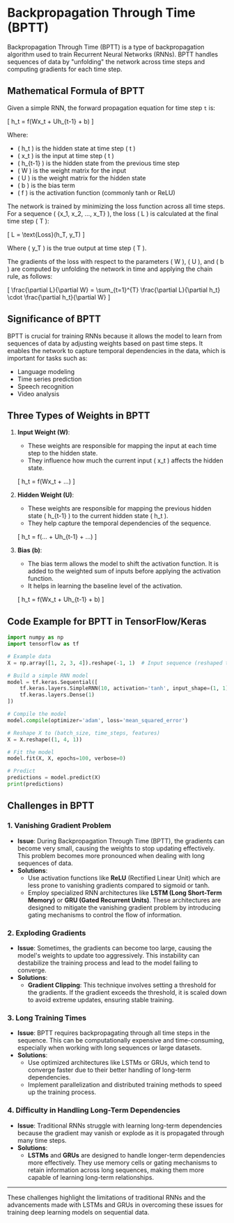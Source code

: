 # Backpropagation Through Time (BPTT)

Backpropagation Through Time (BPTT) is a type of backpropagation algorithm used to train Recurrent Neural Networks (RNNs). BPTT handles sequences of data by "unfolding" the network across time steps and computing gradients for each time step.

## Mathematical Formula of BPTT

Given a simple RNN, the forward propagation equation for time step `t` is:

\[
h_t = f(Wx_t + Uh_{t-1} + b)
\]

Where:
- \( h_t \) is the hidden state at time step \( t \)
- \( x_t \) is the input at time step \( t \)
- \( h_{t-1} \) is the hidden state from the previous time step
- \( W \) is the weight matrix for the input
- \( U \) is the weight matrix for the hidden state
- \( b \) is the bias term
- \( f \) is the activation function (commonly tanh or ReLU)

The network is trained by minimizing the loss function across all time steps. For a sequence \( \{x_1, x_2, ..., x_T\} \), the loss \( L \) is calculated at the final time step \( T \):

\[
L = \text{Loss}(h_T, y_T)
\]

Where \( y_T \) is the true output at time step \( T \).

The gradients of the loss with respect to the parameters \( W \), \( U \), and \( b \) are computed by unfolding the network in time and applying the chain rule, as follows:

\[
\frac{\partial L}{\partial W} = \sum_{t=1}^{T} \frac{\partial L}{\partial h_t} \cdot \frac{\partial h_t}{\partial W}
\]

## Significance of BPTT

BPTT is crucial for training RNNs because it allows the model to learn from sequences of data by adjusting weights based on past time steps. It enables the network to capture temporal dependencies in the data, which is important for tasks such as:

- Language modeling
- Time series prediction
- Speech recognition
- Video analysis

## Three Types of Weights in BPTT

1. **Input Weight (W)**:
   - These weights are responsible for mapping the input at each time step to the hidden state.
   - They influence how much the current input \( x_t \) affects the hidden state.

   \[
   h_t = f(Wx_t + ...)
   \]

2. **Hidden Weight (U)**:
   - These weights are responsible for mapping the previous hidden state \( h_{t-1} \) to the current hidden state \( h_t \).
   - They help capture the temporal dependencies of the sequence.

   \[
   h_t = f(... + Uh_{t-1} + ...)
   \]

3. **Bias (b)**:
   - The bias term allows the model to shift the activation function. It is added to the weighted sum of inputs before applying the activation function.
   - It helps in learning the baseline level of the activation.

   \[
   h_t = f(Wx_t + Uh_{t-1} + b)
   \]

## Code Example for BPTT in TensorFlow/Keras

```python
import numpy as np
import tensorflow as tf

# Example data
X = np.array([1, 2, 3, 4]).reshape(-1, 1)  # Input sequence (reshaped to (time_steps, features))

# Build a simple RNN model
model = tf.keras.Sequential([
    tf.keras.layers.SimpleRNN(10, activation='tanh', input_shape=(1, 1), return_sequences=True),
    tf.keras.layers.Dense(1)
])

# Compile the model
model.compile(optimizer='adam', loss='mean_squared_error')

# Reshape X to (batch_size, time_steps, features)
X = X.reshape((1, 4, 1))

# Fit the model
model.fit(X, X, epochs=100, verbose=0)

# Predict
predictions = model.predict(X)
print(predictions)
```

## Challenges in BPTT

### 1. **Vanishing Gradient Problem**
- **Issue**: During Backpropagation Through Time (BPTT), the gradients can become very small, causing the weights to stop updating effectively. This problem becomes more pronounced when dealing with long sequences of data.
- **Solutions**:
  - Use activation functions like **ReLU** (Rectified Linear Unit) which are less prone to vanishing gradients compared to sigmoid or tanh.
  - Employ specialized RNN architectures like **LSTM (Long Short-Term Memory)** or **GRU (Gated Recurrent Units)**. These architectures are designed to mitigate the vanishing gradient problem by introducing gating mechanisms to control the flow of information.

### 2. **Exploding Gradients**
- **Issue**: Sometimes, the gradients can become too large, causing the model's weights to update too aggressively. This instability can destabilize the training process and lead to the model failing to converge.
- **Solutions**:
  - **Gradient Clipping**: This technique involves setting a threshold for the gradients. If the gradient exceeds the threshold, it is scaled down to avoid extreme updates, ensuring stable training.

### 3. **Long Training Times**
- **Issue**: BPTT requires backpropagating through all time steps in the sequence. This can be computationally expensive and time-consuming, especially when working with long sequences or large datasets.
- **Solutions**:
  - Use optimized architectures like LSTMs or GRUs, which tend to converge faster due to their better handling of long-term dependencies.
  - Implement parallelization and distributed training methods to speed up the training process.

### 4. **Difficulty in Handling Long-Term Dependencies**
- **Issue**: Traditional RNNs struggle with learning long-term dependencies because the gradient may vanish or explode as it is propagated through many time steps.
- **Solutions**:
  - **LSTMs** and **GRUs** are designed to handle longer-term dependencies more effectively. They use memory cells or gating mechanisms to retain information across long sequences, making them more capable of learning long-term relationships.

---

These challenges highlight the limitations of traditional RNNs and the advancements made with LSTMs and GRUs in overcoming these issues for training deep learning models on sequential data.




